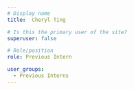 ```yaml
---
# Display name
title:  Cheryl Ting

# Is this the primary user of the site?
superuser: false

# Role/position
role: Previous Intern

user_groups:
  - Previous Interns
---
```

